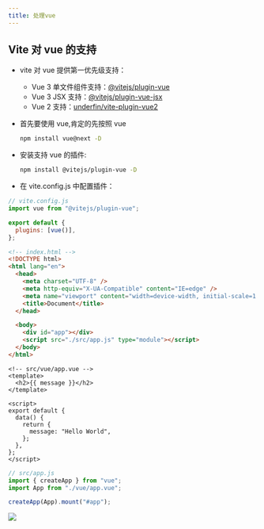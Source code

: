 ```yaml
---
title: 处理vue
---
```


## Vite 对 vue 的支持

- vite 对 vue 提供第一优先级支持：

  - Vue 3 单文件组件支持：[@vitejs/plugin-vue](https://github.com/vitejs/vite/tree/main/packages/plugin-vue)
  - Vue 3 JSX 支持：[@vitejs/plugin-vue-jsx](https://github.com/vitejs/vite/tree/main/packages/plugin-vue-jsx)
  - Vue 2 支持：[underfin/vite-plugin-vue2](https://github.com/underfin/vite-plugin-vue2)

- 首先要使用 vue,肯定的先按照 vue
  ```sh
  npm install vue@next -D
  ```
- 安装支持 vue 的插件:

  ```sh
  npm install @vitejs/plugin-vue -D
  ```

- 在 vite.config.js 中配置插件：

```js
// vite.config.js
import vue from "@vitejs/plugin-vue";

export default {
  plugins: [vue()],
};
```

```html
<!-- index.html -->
<!DOCTYPE html>
<html lang="en">
  <head>
    <meta charset="UTF-8" />
    <meta http-equiv="X-UA-Compatible" content="IE=edge" />
    <meta name="viewport" content="width=device-width, initial-scale=1.0" />
    <title>Document</title>
  </head>

  <body>
    <div id="app"></div>
    <script src="./src/app.js" type="module"></script>
  </body>
</html>
```

```vue
<!-- src/vue/app.vue -->
<template>
  <h2>{{ message }}</h2>
</template>

<script>
export default {
  data() {
    return {
      message: "Hello World",
    };
  },
};
</script>
```

```js
// src/app.js
import { createApp } from "vue";
import App from "./vue/app.vue";

createApp(App).mount("#app");
```

![](/frontEnd/Vite/10.png)
